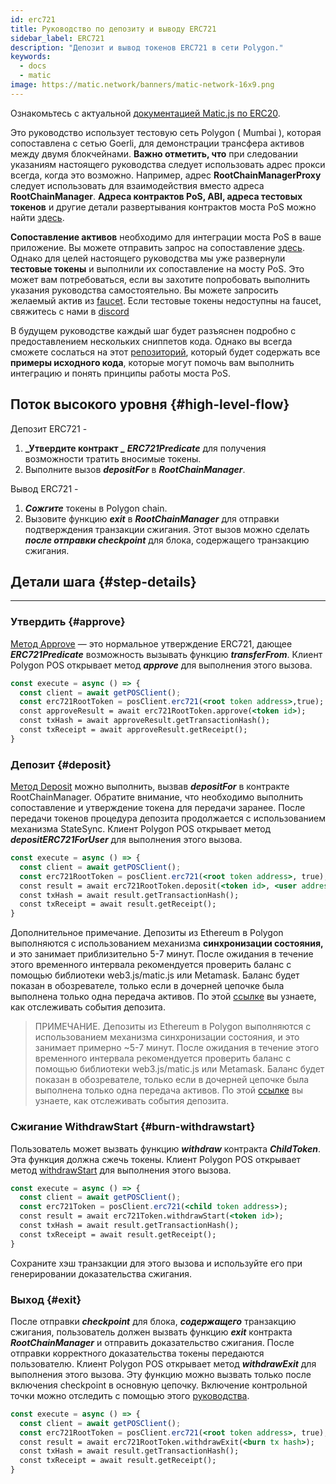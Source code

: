 ```yaml
---
id: erc721
title: Руководство по депозиту и выводу ERC721
sidebar_label: ERC721
description: "Депозит и вывод токенов ERC721 в сети Polygon."
keywords:
  - docs
  - matic
image: https://matic.network/banners/matic-network-16x9.png
---
```


Ознакомьтесь с актуальной [документацией Matic.js по ERC20](https://maticnetwork.github.io/matic.js/docs/pos/erc721/).

Это руководство использует тестовую сеть Polygon ( Mumbai ), которая сопоставлена с сетью Goerli, для демонстрации трансфера активов между двумя блокчейнами. **Важно отметить, что** при следовании указаниям настоящего руководства следует использовать адрес прокси всегда, когда это возможно. Например, адрес **RootChainManagerProxy** следует использовать для взаимодействия вместо адреса **RootChainManager**. **Адреса контрактов PoS, ABI, адреса тестовых токенов** и другие детали развертывания контрактов моста PoS можно найти [здесь](/docs/develop/ethereum-polygon/pos/deployment).

**Сопоставление активов** необходимо для интеграции моста PoS в ваше приложение. Вы можете отправить запрос на сопоставление [здесь](/docs/develop/ethereum-polygon/submit-mapping-request). Однако для целей настоящего руководства мы уже развернули **тестовые токены** и выполнили их сопоставление на мосту PoS. Это может вам потребоваться, если вы захотите попробовать выполнить указания руководства самостоятельно. Вы можете запросить желаемый актив из [faucet](https://faucet.polygon.technology/). Если тестовые токены недоступны на faucet, свяжитесь с нами в [discord](https://discord.com/invite/0xPolygon)

В будущем руководстве каждый шаг будет разъяснен подробно с предоставлением нескольких сниппетов кода. Однако вы всегда сможете сослаться на этот [репозиторий](https://github.com/maticnetwork/matic.js/tree/v2.0.2/examples/POS-client), который будет содержать все **примеры исходного кода**, которые могут помочь вам выполнить интеграцию и понять принципы работы моста PoS.

## Поток высокого уровня {#high-level-flow}

Депозит ERC721 -

1. **_Утвердите контракт _** **_ERC721Predicate_** для получения возможности тратить вносимые токены.
2. Выполните вызов **_depositFor_** в **_RootChainManager_**.

Вывод ERC721 -

1. **_Сожгите_** токены в Polygon chain.
2. Вызовите функцию **_exit_** в **_RootChainManager_** для отправки подтверждения транзакции сжигания. Этот вызов можно сделать **_после отправки checkpoint_** для блока, содержащего транзакцию сжигания.

## Детали шага {#step-details}

---

### Утвердить {#approve}

[Метод Approve](https://maticnetwork.github.io/matic.js/docs/pos/erc721/approve/) — это нормальное утверждение ERC721, дающее **_ERC721Predicate_** возможность вызывать функцию **_transferFrom_**. Клиент Polygon POS открывает метод **_approve_** для выполнения этого вызова.

```jsx
const execute = async () => {
  const client = await getPOSClient();
  const erc721RootToken = posClient.erc721(<root token address>,true);
  const approveResult = await erc721RootToken.approve(<token id>);
  const txHash = await approveResult.getTransactionHash();
  const txReceipt = await approveResult.getReceipt();
}
 ```

### Депозит {#deposit}

[Метод Deposit](https://maticnetwork.github.io/matic.js/docs/pos/erc721/deposit/) можно выполнить, вызвав **_depositFor_** в контракте RootChainManager. Обратите внимание, что необходимо выполнить сопоставление и утверждение токена для передачи заранее. После передачи токенов процедура депозита продолжается с использованием механизма StateSync. Клиент Polygon POS открывает метод **_depositERC721ForUser_** для выполнения этого вызова.

```jsx
const execute = async () => {
  const client = await getPOSClient();
  const erc721RootToken = posClient.erc721(<root token address>, true);
  const result = await erc721RootToken.deposit(<token id>, <user address>);
  const txHash = await result.getTransactionHash();
  const txReceipt = await result.getReceipt();
}
```

Дополнительное примечание. Депозиты из Ethereum в Polygon выполняются с использованием механизма **синхронизации состояния,** и это занимает приблизительно 5-7 минут. После ожидания в течение этого временного интервала рекомендуется проверить баланс с помощью библиотеки web3.js/matic.js или Metamask. Баланс будет показан в обозревателе, только если в дочерней цепочке была выполнена только одна передача активов. По этой [ссылке](https://docs.polygon.technology/docs/develop/ethereum-polygon/pos/deposit-withdraw-event-pos/) вы узнаете, как отслеживать события депозита.

> ПРИМЕЧАНИЕ. Депозиты из Ethereum в Polygon выполняются с использованием механизма синхронизации состояния, и это занимает примерно ~5-7 минут. После ожидания в течение этого временного интервала рекомендуется проверить баланс с помощью библиотеки web3.js/matic.js или Metamask. Баланс будет показан в обозревателе, только если в дочерней цепочке была выполнена только одна передача активов. По этой [ссылке](/docs/develop/ethereum-polygon/pos/deposit-withdraw-event-pos) вы узнаете, как отслеживать события депозита.

### Сжигание WithdrawStart {#burn-withdrawstart}

Пользователь может вызвать функцию **_withdraw_** контракта **_ChildToken_**. Эта функция должна сжечь токены. Клиент Polygon POS открывает метод [withdrawStart](https://maticnetwork.github.io/matic.js/docs/pos/erc721/withdraw-start/) для выполнения этого вызова.

```jsx
const execute = async () => {
  const client = await getPOSClient();
  const erc721Token = posClient.erc721(<child token address>);
  const result = await erc721Token.withdrawStart(<token id>);
  const txHash = await result.getTransactionHash();
  const txReceipt = await result.getReceipt();
}
```

Сохраните хэш транзакции для этого вызова и используйте его при генерировании доказательства сжигания.

### Выход {#exit}

После отправки **_checkpoint_** для блока, **_содержащего_** транзакцию сжигания, пользователь должен вызвать функцию **_exit_** контракта **_RootChainManager_** и отправить доказательство сжигания. После отправки корректного доказательства токены передаются пользователю. Клиент Polygon POS открывает метод **_withdrawExit_** для выполнения этого вызова. Эту функцию можно вызвать только после включения checkpoint в основную цепочку. Включение контрольной точки можно отследить с помощью этого [руководства](/docs/develop/ethereum-polygon/pos/deposit-withdraw-event-pos/#checkpoint-events).

```jsx
const execute = async () => {
  const client = await getPOSClient();
  const erc721RootToken = posClient.erc721(<root token address>, true);
  const result = await erc721RootToken.withdrawExit(<burn tx hash>);
  const txHash = await result.getTransactionHash();
  const txReceipt = await result.getReceipt();
}
```
